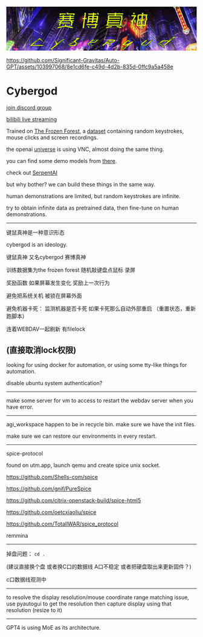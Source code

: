 ![Cybergod logo](propaganda/logos/cybergod_2.png)

https://github.com/Significant-Gravitas/Auto-GPT/assets/103997068/8e1cd6fe-c49d-4d2b-835d-0ffc9a5a458e

# Cybergod

[join discord group](https://discord.gg/eM5vezJvEQ)

[bilibili live streaming](http://live.bilibili.com/22228498)

Trained on [The Frozen Forest](https://huggingface.co/datasets/James4Ever0/the_frozen_forest), a [dataset](https://modelscope.cn/datasets/james4ever0/the_frozen_forest/summary) containing random keystrokes, mouse clicks and screen recordings.

the openai [universe](https://github.com/openai/universe) is using VNC, almost doing the same thing.

you can find some demo models from [there](https://github.com/openai/universe-starter-agent).

check out [SerpentAI](https://github.com/SerpentAI/SerpentAI)

but why bother? we can build these things in the same way.

human demonstrations are limited, but random keystrokes are infinite.

try to obtain infinite data as pretrained data, then fine-tune on human demonstrations.

---

键鼠真神是一种意识形态

cybergod is an ideology.

键鼠真神 又名cybergod 赛博真神

训练数据集为the frozen forest 随机敲键盘点鼠标 录屏

奖励函数 如果屏幕发生变化 奖励上一次行为

避免把系统关机 被锁在屏幕外面

避免机器卡死： 监测机器是否卡死 如果卡死那么自动外部重启 （重置状态，重新跑脚本）

连着WEBDAV一起刷新 有filelock

(直接取消lock权限)
------------------

looking for using docker for automation, or using some tty-like things for automation.

disable ubuntu system authentication?

---

make some server for vm to access to restart the webdav server when you have error.

---

agi_workspace happen to be in recycle bin. make sure we have the init files.

make sure we can restore our environments in every restart.

---

spice-protocol

found on utm.app, launch qemu and create spice unix socket.

https://github.com/Shells-com/spice

https://github.com/gnif/PureSpice

https://github.com/citrix-openstack-build/spice-html5

https://github.com/oetcxiaoliu/spice

https://github.com/TotallWAR/spice_protocol

remmina

---

掉盘问题： `cd .`

(建议直接换个盘 或者换C口的数据线 A口不稳定 或者把硬盘取出来更新固件？)

c口数据线观测中


---

to resolve the display resolution/mouse coordinate range matching issue, use pyautogui to get the resolution then capture display using that resolution (resize to it)

----

GPT4 is using MoE as its architecture.